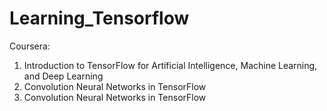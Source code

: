 # Learning_Tensorflow

Coursera:
1. Introduction to TensorFlow for Artificial Intelligence, Machine Learning, and Deep Learning
2. Convolution Neural Networks in TensorFlow
3. Convolution Neural Networks in TensorFlow
